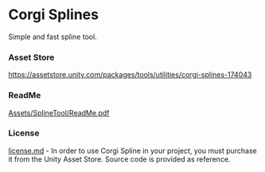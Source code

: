 # Corgi Splines
Simple and fast spline tool. 

### Asset Store
https://assetstore.unity.com/packages/tools/utilities/corgi-splines-174043

### ReadMe
[Assets/SplineTool/ReadMe.pdf](Assets/SplineTool/ReadMe.pdf)

### License
[license.md](license.md) - In order to use Corgi Spline in your project, you must purchase it from the Unity Asset Store. Source code is provided as reference. 
